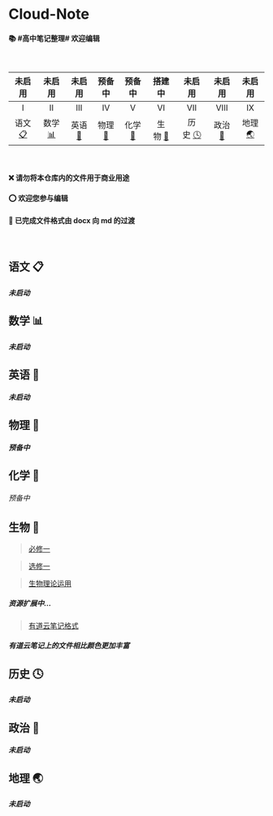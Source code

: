 # Cloud-Note
#### :books: #高中笔记整理# 欢迎编辑</br></br></br>

<!-- ![](https://img.shields.io/badge/update-today-blue.svg) ![](https://img.shields.io/badge/gitbook-making-lightgrey.svg)</br> -->
| 未启用 | 未启用 | 未启用 | 预备中 | 预备中 | 搭建中| 未启用 | 未启用 | 未启用 |
| :--------: | :---------: | :---------: | :---------: | :---------: | :---------:| :---------: | :---------: | :---------:|
| I | II | III | IV | V | VI | VII | VIII | IX |
|语文 [:clipboard:](#语文-clipboard) |数学 [:bar_chart:](#数学-bar_chart)| 英语 [:abcd:](英语-abcd)| 物理 [:dizzy:](#物理-dizzy) |化学 [:pill:](#化学-pill)| 生物 [:microscope:](#生物-microscope)| 历史 [:clock4:](#历史-clock4) |政治 [:european_castle:](#政治-european_castle)| 地理 [:earth_asia:](#地理-earth_asia)|

</br>

#### :x: 请勿将本仓库内的文件用于商业用途
#### :o: 欢迎您参与编辑
#### :page_facing_up: 已完成文件格式由 docx 向 md 的过渡

</br>

## 语文 :clipboard:

##### 未启动

## 数学 :bar_chart:

##### 未启动

## 英语 :abcd:

##### 未启动

## 物理 :dizzy:

##### 预备中

## 化学 :pill:

###### 预备中

## 生物 :microscope:

> [必修一](https://github.com/XwYuanzhang/Cloud-Note/tree/master/%E9%AB%98%E4%B8%AD%20%E7%94%9F%E7%89%A9)

> [选修一](https://github.com/XwYuanzhang/Cloud-Note/tree/master/%E9%AB%98%E4%B8%AD%20%E7%94%9F%E7%89%A9/%E9%80%89%E4%BF%AE%E4%B8%80)

> [生物理论运用](https://github.com/XwYuanzhang/Cloud-Note/tree/master/%E9%AB%98%E4%B8%AD%20%E7%94%9F%E7%89%A9/%E7%94%9F%E7%89%A9%E7%90%86%E8%AE%BA%E8%BF%90%E7%94%A8%E3%80%90%E4%BE%BF%E4%BA%8E%E5%8A%A0%E6%B7%B1%E7%90%86%E8%A7%A3%E3%80%91)

##### 资源扩展中…

> [有道云笔记格式](http://note.youdao.com/noteshare?id=81ec4cd0813ea4baba5201ab947d09ec)

##### 有道云笔记上的文件相比颜色更加丰富

## 历史 :clock4:

##### 未启动

## 政治 :european_castle:

##### 未启动

## 地理 :earth_asia:

##### 未启动


